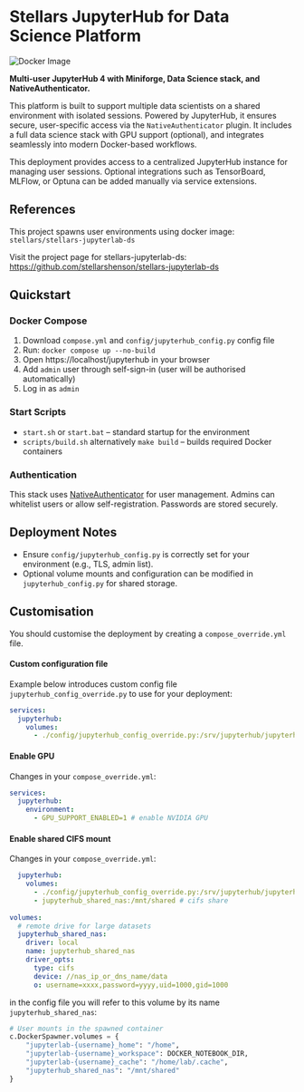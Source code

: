 # Stellars JupyterHub for Data Science Platform
![Docker Image](https://img.shields.io/docker/image-size/stellars/stellars-jupyterhub-ds/latest?style=flat-square)

**Multi-user JupyterHub 4 with Miniforge, Data Science stack, and NativeAuthenticator.**

This platform is built to support multiple data scientists on a shared environment with isolated sessions. Powered by JupyterHub, it ensures secure, user-specific access via the `NativeAuthenticator` plugin. It includes a full data science stack with GPU support (optional), and integrates seamlessly into modern Docker-based workflows.

This deployment provides access to a centralized JupyterHub instance for managing user sessions. Optional integrations such as TensorBoard, MLFlow, or Optuna can be added manually via service extensions.

## References

This project spawns user environments using docker image: `stellars/stellars-jupyterlab-ds`  

Visit the project page for stellars-jupyterlab-ds: https://github.com/stellarshenson/stellars-jupyterlab-ds

## Quickstart

### Docker Compose
1. Download `compose.yml` and `config/jupyterhub_config.py` config file
2. Run: `docker compose up --no-build`
3. Open https://localhost/jupyterhub in your browser 
4. Add `admin` user through self-sign-in (user will be authorised automatically)
5. Log in as `admin`

### Start Scripts
- `start.sh` or `start.bat` – standard startup for the environment
- `scripts/build.sh` alternatively `make build` – builds required Docker containers

### Authentication
This stack uses [NativeAuthenticator](https://github.com/jupyterhub/nativeauthenticator) for user management. Admins can whitelist users or allow self-registration. Passwords are stored securely.


## Deployment Notes

- Ensure `config/jupyterhub_config.py` is correctly set for your environment (e.g., TLS, admin list).
- Optional volume mounts and configuration can be modified in `jupyterhub_config.py` for shared storage.

## Customisation

You should customise the deployment by creating a `compose_override.yml` file.  

#### Custom configuration file
Example below introduces custom config file `jupyterhub_config_override.py` to use for your deployment:

```yaml
services:
  jupyterhub:
    volumes:
      - ./config/jupyterhub_config_override.py:/srv/jupyterhub/jupyterhub_config.py:ro # config file (read only)
```

#### Enable GPU

Changes in your `compose_override.yml`:
```yaml
services:
  jupyterhub:
    environment:
      - GPU_SUPPORT_ENABLED=1 # enable NVIDIA GPU
```

#### Enable shared CIFS mount

Changes in your `compose_override.yml`:
```yaml
  jupyterhub:
    volumes:
      - ./config/jupyterhub_config_override.py:/srv/jupyterhub/jupyterhub_config.py:ro # config file (read only)
      - jupyterhub_shared_nas:/mnt/shared # cifs share
    
volumes:
  # remote drive for large datasets
  jupyterhub_shared_nas:
    driver: local
    name: jupyterhub_shared_nas
    driver_opts:
      type: cifs
      device: //nas_ip_or_dns_name/data
      o: username=xxxx,password=yyyy,uid=1000,gid=1000
```

in the config file you will refer to this volume by its name `jupyterhub_shared_nas`:

```python
# User mounts in the spawned container
c.DockerSpawner.volumes = {
    "jupyterlab-{username}_home": "/home",
    "jupyterlab-{username}_workspace": DOCKER_NOTEBOOK_DIR,
    "jupyterlab-{username}_cache": "/home/lab/.cache",
    "jupyterhub_shared_nas": "/mnt/shared"
}
```

<!-- EOF -->
